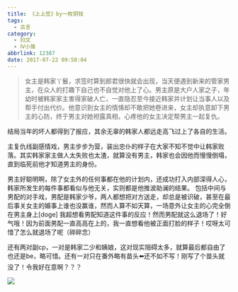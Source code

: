 ```yaml
---
title: 《上上签》by一枚铜钱
tags:
  - 古言
category:
  - 扫文
  - Ⅳ小推
abbrlink: 12387
date: 2017-07-22 09:58:04
---
```

<meta name="referrer" content="no-referrer" />

> 女主是韩家丫鬟，求签时算到郎君很快就会出现，当天便遇到新来的管家男主，在众人的打趣下自己也不自觉对他上了心。男主原是大户人家之子，年幼时被韩家家主害得家破人亡，一直隐忍至今接近韩家并计划让当事人以及帮手付出代价。他意识到女主的情愫却不敢把她卷进来，女主却执意卸下男主的心防，终于男主对她袒露真相，心疼他的女主决定帮男主一起复仇。

<!-- more -->

结局当年的坏人都得到了报应，其余无辜的韩家人都远走高飞过上了各自的生活。

主复仇线副感情戏，男主步步为营，装出忠仆的样子在大家不知不觉中让韩家败落。其实韩家家主做人太失败也太渣，就算没有男主，韩家也会因他而慢慢倒塌，直到临死前他才知道男主的身份。

男主好聪明啊，除了女主外的任何事都在他的计划内，还成功打入内部深得人心，韩家所发生的每件事都看似与他无关，实则都是他推波助澜的结果。
包括中间与男配的对手戏，男配是韩家少爷，两人都想把对方送走，却总是被识破，甚至在最后事关女主的婚事上谁也没赢谁，然而人算不如天算，一场意外让女主的心完全倒在男主身上[doge]
我超想看男配知道这件事的反应！然而男配就这么退场了！好气哦！因为前面男配一直高高在上的，我一直想看他被正面打脸的样子！哎呀太可惜了怎么就退场了呢（碎碎念）

还有两对副cp，一对是韩家二少和姨娘，这对现实阻碍太多，就算最后都自由了也还是be，略可惜。还有一对只在番外略有苗头⬅️还不如不写！刚写了个苗头就没了！令我好在意啊？？？

![](https://wx2.sinaimg.cn/mw690/0069kFhhly1fhsvr33m1aj30qo1bf134.jpg)